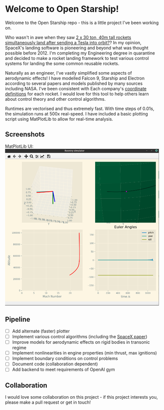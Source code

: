 # Welcome to Open Starship!

Welcome to the Open Starship repo - this is a little project I've been working on.

Who wasn't in awe when they saw [2 x 30 ton, 40m tall rockets simultaneously land after sending a Tesla into orbit?](https://youtu.be/wbSwFU6tY1c?t=1738)? In my opinion, SpaceX's landing software is pioneering and beyond what was thought possible before 2012. I'm completing my Engineering degree in quarantine and decided to make a rocket landing framework to test various control systems for landing the some common reusable rockets.

Naturally as an engineer, I've vastly simplified some aspects of aerodynamic effects! I have modelled Falcon 9, Starship and Electron according to several papers and models published by many sources including NASA. I've been consistent with Each company's [coordinate definitions](https://twitter.com/fael097/status/1239777250339364866/photo/1) for each rocket. I would love for this tool to help others learn about control theory and other control algorithms.

Runtimes are vectorised and thus extremely fast. With time steps of 0.01s, the simulation runs at 500x real-speed. I have included a basic plotting script using MatPlotLib to allow for real-time analysis.

## Screenshots

MatPlotLib UI:
![alt text](images/matplotlib.png)

## Pipeline

- [ ] Add alternate (faster) plotter
- [ ] Implement various control algorithms (including the [SpaceX paper](https://ieeexplore.ieee.org/document/6428631))
- [ ] Improve models for aerodynamic effects on rigid bodies in transonic regime
- [ ] Implement nonlinearities in engine properties (min thrust, max ignitions)
- [ ] Implement boundary conditions on control problems
- [ ] Document code (collaboration dependent)
- [ ] Add backend to meet requirements of OpenAI gym

## Collaboration

I would love some collaboration on this project - if this project interests you, please make a pull request or get in touch!
